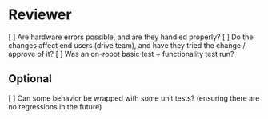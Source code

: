 <summary>

<testing performed>



# Reviewer
[ ] Are hardware errors possible, and are they handled properly?
[ ] Do the changes affect end users (drive team), and have they tried the change / approve of it?
[ ] Was an on-robot basic test + functionality test run?

## Optional
[ ] Can some behavior be wrapped with some unit tests? (ensuring there are no regressions in the future)